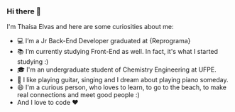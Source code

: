 ### Hi there 👋

<!--
**elvasthaisa/elvasthaisa** is a ✨ _special_ ✨ repository because its `README.md` (this file) appears on your GitHub profile.


- 👯 I’m looking to collaborate on ...
- 🤔 I’m looking for help with ...
- 💬 Ask me about ...
- 📫 How to reach me: ...
- 😄 Pronouns: ...
- ⚡ Fun fact: ...
-->

I'm Thaísa Elvas and here are some curiosities about me:

- 💻 I’m a Jr Back-End Developer graduated at {Reprograma}
- 📚 I’m currently studying Front-End as well. In fact, it's what I started studying :)
- :mortar_board: I'm an undergraduate student of Chemistry Engineering at UFPE.
- 🎵 I like playing guitar, singing and I dream about playing piano someday.
- 😄 I'm a curious person, who loves to learn, to go to the beach, to make real connections and meet good people :)
- And I love to code ❤️ 
